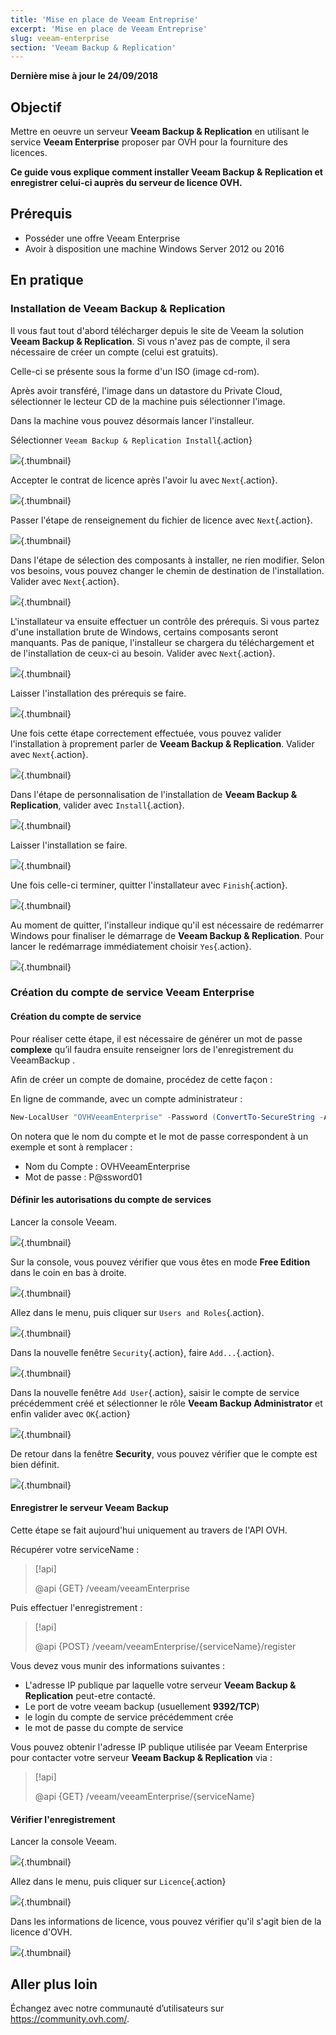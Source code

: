 ```yaml
---
title: 'Mise en place de Veeam Entreprise'
excerpt: 'Mise en place de Veeam Entreprise'
slug: veeam-enterprise
section: 'Veeam Backup & Replication'
---
```


**Dernière mise à jour le 24/09/2018**

## Objectif

Mettre en oeuvre un serveur **Veeam Backup & Replication** en utilisant le service **Veeam Enterprise** proposer par OVH pour la fourniture des licences.

**Ce guide vous explique comment installer Veeam Backup & Replication et enregistrer celui-ci auprès du serveur de licence OVH.**


## Prérequis

* Posséder une offre Veeam Enterprise
* Avoir à disposition une machine Windows Server 2012 ou 2016

## En pratique

### Installation de Veeam Backup & Replication

Il vous faut tout d'abord télécharger depuis le site de Veeam la solution **Veeam Backup & Replication**. Si vous n'avez pas de compte, il sera nécessaire de créer un compte (celui est gratuits).

Celle-ci se présente sous la forme d'un ISO (image cd-rom).

Après avoir transféré, l'image dans un datastore du Private Cloud, sélectionner le lecteur CD de la machine puis sélectionner l'image.

Dans la machine vous pouvez désormais lancer l'installeur.

Sélectionner `Veeam Backup & Replication Install`{.action}

![](images/veeamBandR_inst_01.png){.thumbnail}

Accepter le contrat de licence après l'avoir lu avec `Next`{.action}.

![](images/veeamBandR_inst_02.png){.thumbnail}

Passer l'étape de renseignement du fichier de licence avec `Next`{.action}.

![](images/veeamBandR_inst_03.png){.thumbnail}

Dans l'étape de sélection des composants à installer, ne rien modifier. Selon vos besoins, vous pouvez changer le chemin de destination de l'installation. Valider avec `Next`{.action}.

![](images/veeamBandR_inst_04.png){.thumbnail}

L'installateur va ensuite effectuer un contrôle des prérequis. Si vous partez d'une installation brute de Windows, certains composants seront manquants. Pas de panique, l'installeur se chargera du téléchargement et de l'installation de ceux-ci au besoin.
Valider avec `Next`{.action}.

![](images/veeamBandR_inst_05.png){.thumbnail}

Laisser l'installation des prérequis se faire.

![](images/veeamBandR_inst_06.png){.thumbnail}

Une fois cette étape correctement effectuée, vous pouvez valider l'installation à proprement parler de **Veeam Backup & Replication**.
Valider avec `Next`{.action}.

![](images/veeamBandR_inst_07.png){.thumbnail}

Dans l'étape de personnalisation de l'installation de **Veeam Backup & Replication**, valider avec `Install`{.action}.

![](images/veeamBandR_inst_08.png){.thumbnail}

Laisser l'installation se faire.

![](images/veeamBandR_inst_09.png){.thumbnail}

Une fois celle-ci terminer, quitter l'installateur avec `Finish`{.action}.

![](images/veeamBandR_inst_10.png){.thumbnail}

Au moment de quitter, l'installeur indique qu'il est nécessaire de redémarrer Windows pour finaliser le démarrage de **Veeam Backup & Replication**. Pour lancer le redémarrage immédiatement choisir `Yes`{.action}.

![](images/veeamBandR_inst_11.png){.thumbnail}

### Création du compte de service Veeam Enterprise

#### Création du compte de service

Pour réaliser cette étape, il est nécessaire de générer un mot de passe **complexe** qu’il faudra ensuite renseigner lors de l'enregistrement du VeeamBackup .

Afin de créer un compte de domaine, procédez de cette façon :

En ligne de commande, avec un compte administrateur :
```powershell
New-LocalUser "OVHVeeamEnterprise" -Password (ConvertTo-SecureString -AsPlainText "P@ssword01" -Force) -Description "OVH Service Account for Veeam Enterprise" -PasswordNeverExpires:$true -UserMayNotChangePassword:$true -AccountNeverExpires:$true
```
On notera que le nom du compte et le mot de passe correspondent à un exemple et sont à remplacer :
 * Nom du Compte : OVHVeeamEnterprise
 * Mot de passe : P@ssword01

#### Définir les autorisations du compte de services

Lancer la console Veeam.

![](images/veeamBandR_use_12.png){.thumbnail}

Sur la console, vous pouvez vérifier que vous êtes en mode **Free Edition** dans le coin en bas à droite.

![](images/veeamBandR_conf_13.PNG){.thumbnail}

Allez dans le menu, puis cliquer sur `Users and Roles`{.action}.

![](images/veeamBandR_conf_14.PNG){.thumbnail}

Dans la nouvelle fenêtre `Security`{.action}, faire `Add...`{.action}.

![](images/veeamBandR_conf_15.PNG){.thumbnail}

Dans la nouvelle fenêtre `Add User`{.action}, saisir le compte de service précédemment créé et sélectionner le rôle **Veeam Backup Administrator** et enfin valider avec `OK`{.action}

![](images/veeamBandR_conf_15.PNG){.thumbnail}

De retour dans la fenêtre **Security**, vous pouvez vérifier que le compte est bien définit.

![](images/veeamBandR_conf_16.PNG){.thumbnail}

#### Enregistrer le serveur Veeam Backup

Cette étape se fait aujourd'hui uniquement au travers de l'API OVH.

Récupérer votre serviceName :

> [!api]
>
> @api {GET} /veeam/veeamEnterprise
>

Puis effectuer l'enregistrement :

> [!api]
>
> @api {POST} /veeam/veeamEnterprise/{serviceName}/register
>

Vous devez vous munir des informations suivantes :

 * L'adresse IP publique par laquelle votre serveur **Veeam Backup & Replication** peut-etre contacté.
 * Le port de votre veeam backup (usuellement **9392/TCP**)
 * le login du compte de service précédemment crée
 * le mot de passe du compte de service

Vous pouvez obtenir l'adresse IP publique utilisée par Veeam Enterprise pour contacter votre serveur **Veeam Backup & Replication** via :

> [!api]
>
> @api {GET} /veeam/veeamEnterprise/{serviceName}
>

#### Vérifier l'enregistrement

Lancer la console Veeam.

![](images/veeamBandR_use_12.png){.thumbnail}

Allez dans le menu, puis cliquer sur `Licence`{.action}

![](images/VeeamBR_lic_1.png){.thumbnail}

Dans les informations de licence, vous pouvez vérifier qu'il s'agit bien de la licence d'OVH.

![](images/VeeamBR_lic_2.png){.thumbnail}

## Aller plus loin

Échangez avec notre communauté d’utilisateurs sur <https://community.ovh.com/>.
